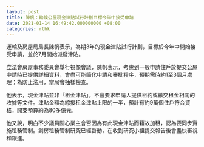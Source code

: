 ```yaml
---
layout: post
title: 陳帆：輪候公屋現金津貼試行計劃目標今年中接受申請
date: 2021-01-14 16:49:42.000000000 +08:00
categories: rthk
---
```


運輸及房屋局局長陳帆表示，為期3年的現金津貼試行計劃，目標於今年中開始接受申請，並於7月開始派發津貼。

立法會房屋事務委員會舉行視像會議，陳帆表示，考慮到一般申請住戶於提交公屋申請時已提供詳細資料，會盡可能簡化申請和審批程序，預期需時約1至3個月處理；為防止濫用，當局會抽樣檢查。

他表示，現金津貼並非「租金津貼」，不會要求申請人提供租約或繳交租金相關的收據等文件。津貼金額為綜援租金津貼上限的一半，預計有約9萬個住戶符合資格，開支預算約為80多億元。 

他又說，明白不少議員關心業主會否因為有此現金津貼而藉故加租，認為要同步實施租務管制。劏房租務管制研究已經啓動，在收到研究小組提交報告後會盡快審視和跟進。
